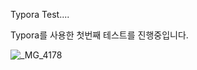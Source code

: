 Typora Test....

Typora를 사용한 첫번째 테스트를 진행중입니다. 

![_MG_4178](C:\Users\s2010\OneDrive\GitBLog\img\_MG_4178.JPG)